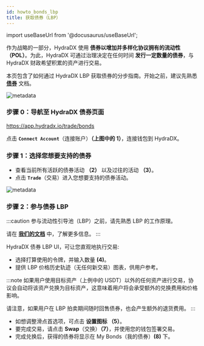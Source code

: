 ```yaml
---
id: howto_bonds_lbp
title: 获取债券（LBP）
---
```


import useBaseUrl from '@docusaurus/useBaseUrl';

作为战略的一部分，HydraDX 使用 **债券以增加并多样化协议拥有的流动性（POL）**。为此，HydraDX 可通过治理决定在任何时间 **发行一定数量的债券**，与 HydraDX 财政希望积累的资产进行交易。

本页包含了如何通过 HydraDX LBP 获取债券的分步指南。开始之前，建议先熟悉 **[债券](/bonds)** 文档。

<div style={{textAlign: 'center'}}>
  <img alt="metadata" src={useBaseUrl('/howto_bonds_lbp/bonds1.jpg')} />
</div>

### 步骤 0：导航至 HydraDX 债券页面

https://app.hydradx.io/trade/bonds

点击 **`Connect Account`**（连接账户）**（上图中的 1）**，连接钱包到 HydraDX。 

### 步骤 1：选择您想要支持的债券

- 查看当前所有活跃的债券活动 **（2）** 以及过往的活动 **（3）**。
- 点击 **`Trade`**（交易）进入您想要支持的债券活动。

<div style={{textAlign: 'center'}}>
  <img alt="metadata" src={useBaseUrl('/howto_bonds_lbp/bonds2.jpg')} />
</div>

### 步骤 2：参与债券 LBP
:::caution
参与流动性引导池（LBP）之前，请先熟悉 LBP 的工作原理。

请在 **[我们的文档](/lbp)** 中，了解更多信息。
:::

HydraDX 债券 LBP UI，可让您直观地执行交易:

- 选择打算使用的令牌，并输入数量 **(4)**。
- 提供 LBP 价格历史轨迹（无任何新交易）图表，供用户参考。

:::note
如果用户使用目标资产（上例中的 USDT）以外的任何资产进行交易，协议会自动将该资产兑换为目标资产，这意味着用户将会承受额外的兑换费用和价格影响。

请注意，如果用户在 LBP 拍卖期间随时回售债券，也会产生额外的退货费用。
:::

- 如想调整滑点首选项，可点击 **设置图标 （5）**。
- 要完成交易，请点击 **Swap**（交换）**（7）**，并使用您的钱包签署交易。
- 完成兑换后，获得的债券将显示在 My Bonds（我的债券）**(8)** 下。
